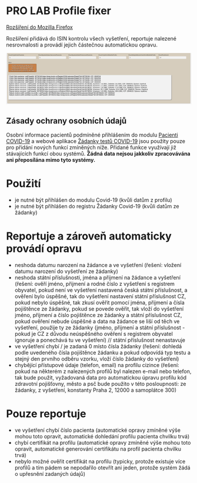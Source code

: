 # PRO LAB Profile fixer

[Rozšíření do Mozilla Firefox](https://addons.mozilla.org/addon/pro-lab-profile-fixer)

Rozšíření přidává do ISIN kontrolu všech vyšetření, reportuje nalezené nesrovnalosti a provádí jejich částečnou automatickou opravu.

![Preview](preview/nahled.png)

## Zásady ochrany osobních údajů

Osobní informace pacientů podmíněné přihlášením do modulu [Pacienti COVID-19](https://ereg.ksrzis.cz/Registr/CUDZadanky/VyhledaniPacienta) a webové aplikace [Žádanky testů COVID-19](https://eregpublicsecure.ksrzis.cz/Registr/CUD/Overeni) jsou použity pouze pro přidání nových funkcí zmíněných níže. Přidané funkce využívají již stávajících funkcí obou systémů. **Žádná data nejsou jakkoliv zpracovávána ani přeposílána mimo tyto systémy.**

# Použití

- je nutné být přihlášen do modulu Covid-19 (kvůli datům z profilu)
- je nutné být přihlášen do registru Žádanky Covid-19 (kvůli datům ze žádanky)

# Reportuje a zároveň automaticky provádí opravu

- neshoda datumu narození na žádance a ve vyšetření (řešení: vložení datumu narození do vyšetření ze žádanky)
- neshoda státní příslušnosti, jména a přijmení na žádance a vyšetření (řešení: ověří jméno, přijmení a rodné číslo z vyšetření s registrem obyvatel, pokud není ve vyšetření nastavená česká státní příslušnost, a ověření bylo úspěšné, tak do vyšetření nastavení státní příslušnost CZ, pokud nebylo úspěšné, tak zkusí ověřit pomocí jména, přijmení a čísla pojištěnce ze žádanky, pokud se povede ověřit, tak vloží do vyšetření jméno, přijmení a číslo pojištěnce ze žádanky a státní příslušnost CZ, pokud ověření nebude úspěšné a data na žádance se liší od těch ve vyšetření, použije ty ze žádanky (jméno, přijmení a státní příslušnost -pokud je CZ z důvodu neúspěšného ověření s registrem obyvatel ignoruje a ponechává tu ve vyšetření) // státní příslušnost nenastavuje
- ve vyšetření chybí / je zadaná 0 místo čísla žádanky (řešení: dohledá podle uvedeného čísla pojištěnce žádanku a pokud odpovídá typ testu a stejný den prvního odběru vzorku, vloží číslo žádanky do vyšetření)
- chybějící přístupové údaje (telefon, email) na profilu cizince (řešení: pokud na některém z nalezených profilů byl nalezen e-mail nebo telefon, tak bude použit, vyžadovaná data pro automatickou úpravu profilu kód zdravotní pojišťovny, město a psč bude použito v této posloupnosti: ze žádanky, z vyšetření, konstanty Praha 2, 12000 a samoplátce 300)

# Pouze reportuje

- ve vyšetření chybí číslo pacienta (automatické opravy zmíněné výše mohou toto opravit, automatické dohledání profilu pacienta chvilku trvá)
- chybí certifikát na profilu (automatické opravy zmíněné výše mohou toto opravit, automatické generování certifikátu na profil pacienta chvilku trvá)
- nebylo možné ověřit certifikát na profilu (typicky, protože existuje více profilů a tím pádem se nepodařilo otevřít ani jeden, protože systém žádá o upřesnění zadaných údajů)
